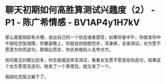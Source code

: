 # 聊天初期如何高胜算测试兴趣度（2） - P1 - 陈广希情感 - BV1AP4y1H7kV

那么就是刚起有点懵，说出自己的一个状态或者感受，如果你是中午，你就发你中午刚吃完饭很撑，你要是晚上，你就说你刚跑完步，浑身疼，去来测试，对方愿不愿意为你而造句，那相比而言，你去恭维别人去夸对方。

他可能见的都比较多，你去直接这样去测试，看看女生愿不愿意给你造句，结果这个女生愿意去造句，她发了一个表情包，她又发了一个。

我刚吃完饭又躺下了。